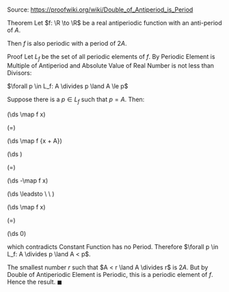 # 

Source: https://proofwiki.org/wiki/Double_of_Antiperiod_is_Period

Theorem
Let $f: \R \to \R$ be a real antiperiodic function with an anti-period of $A$.

Then $f$ is also periodic with a period of $2A$.


Proof
Let $L_f$ be the set of all periodic elements of $f$.
By Periodic Element is Multiple of Antiperiod and Absolute Value of Real Number is not less than Divisors:

$\forall p \in L_f: A \divides p \land A \le p$

Suppose there is a $p \in L_f$ such that $p = A$. 
Then: 














\(\ds \map f x\)

\(=\)







\(\ds \map f {x + A}\)




















\(\ds \)

\(=\)







\(\ds -\map f x\)














\(\ds \leadsto \ \ \)





\(\ds \map f x\)

\(=\)







\(\ds 0\)









which contradicts Constant Function has no Period.
Therefore $\forall p \in L_f: A \divides p \land A < p$.

The smallest number $r$ such that $A < r \land A \divides r$ is $2A$.
But by Double of Antiperiodic Element is Periodic, this is a periodic element of $f$.
Hence the result.
$\blacksquare$






